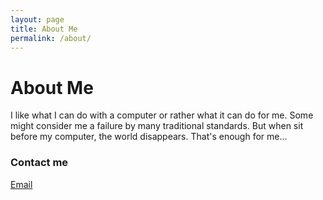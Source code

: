 ```yaml
---
layout: page
title: About Me
permalink: /about/
---
```


# About Me #

I like what I can do with a computer or rather what it can do for me.
Some might consider me a failure by many traditional standards.
But when sit before my computer, the world disappears.
That's enough for me...

### Contact me

[Email](mailto:madhu4surisetti@gmail.com)
